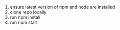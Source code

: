 1. ensure latest version of npm and node are installed 
2. clone repo locally
3. run npm install
4. run npm start

